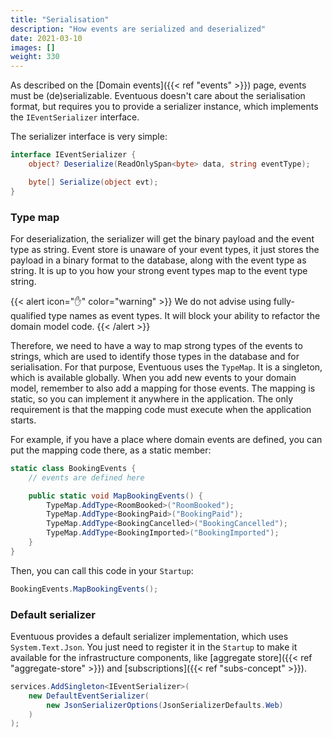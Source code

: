 ```yaml
---
title: "Serialisation"
description: "How events are serialized and deserialized"
date: 2021-03-10
images: []
weight: 330
---
```


As described on the [Domain events]({{< ref "events" >}}) page, events must be (de)serializable. Eventuous doesn't care about the serialisation format, but requires you to provide a serializer instance, which implements the `IEventSerializer` interface.

The serializer interface is very simple:

```csharp
interface IEventSerializer {
    object? Deserialize(ReadOnlySpan<byte> data, string eventType);

    byte[] Serialize(object evt);
}
```

### Type map

For deserialization, the serializer will get the binary payload and the event type as string. Event store is unaware of your event types, it just stores the payload in a binary format to the database, along with the event type as string. It is up to you how your strong event types map to the event type string.

{{< alert icon="✋" color="warning" >}}
We do not advise using fully-qualified type names as event types. It will block your ability to refactor the domain model code.
{{< /alert >}}

Therefore, we need to have a way to map strong types of the events to strings, which are used to identify those types in the database and for serialisation. For that purpose, Eventuous uses the `TypeMap`. It is a singleton, which is available globally. When you add new events to your domain model, remember to also add a mapping for those events. The mapping is static, so you can implement it anywhere in the application. The only requirement is that the mapping code must execute when the application starts.

For example, if you have a place where domain events are defined, you can put the mapping code there, as a static member:

```csharp
static class BookingEvents {
    // events are defined here

    public static void MapBookingEvents() {
        TypeMap.AddType<RoomBooked>("RoomBooked");
        TypeMap.AddType<BookingPaid>("BookingPaid");
        TypeMap.AddType<BookingCancelled>("BookingCancelled");
        TypeMap.AddType<BookingImported>("BookingImported");
    }
}
```

Then, you can call this code in your `Startup`:

```csharp
BookingEvents.MapBookingEvents();
```

### Default serializer

Eventuous provides a default serializer implementation, which uses `System.Text.Json`. You just need to register it in the `Startup` to make it available for the infrastructure components, like [aggregate store]({{< ref "aggregate-store" >}}) and [subscriptions]({{< ref "subs-concept" >}}).

```csharp
services.AddSingleton<IEventSerializer>(
    new DefaultEventSerializer(
        new JsonSerializerOptions(JsonSerializerDefaults.Web)
    )
);
```
